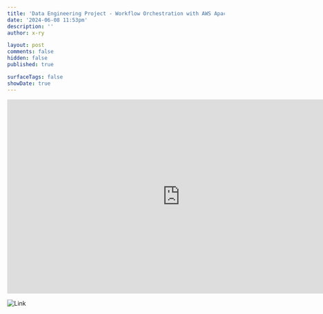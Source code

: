 ```yaml
---
title: 'Data Engineering Project - Workflow Orchestration with AWS Apache Airflow, PySpark/Sklearn/Pandas EDA, ETL, and ML.'
date: '2024-06-08 11:53pm'
description: ''
author: x-ry

layout: post
comments: false
hidden: false
published: true 

surfaceTags: false
showDate: true
---
```


<iframe width="800" height="450" src="https://www.youtube.com/embed/Qrz9ge42M6E" frameborder="0" allowfullscreen></iframe>

![Link](https://github.com/X-Ry/DE300/tree/main/homework4)
